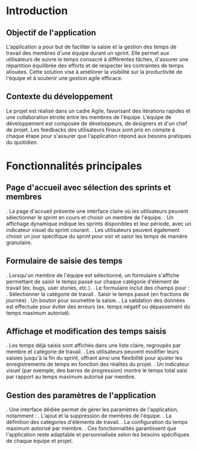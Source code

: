 # Introduction
## Objectif de l'application

L'application a pour but de faciliter la saisie et la gestion des temps de travail des membres d'une équipe durant un sprint. Elle permet aux utilisateurs de suivre le temps consacré à différentes tâches, d'assurer une répartition équilibrée des efforts et de respecter les contraintes de temps allouées. Cette solution vise à améliorer la visibilité sur la productivité de l'équipe et à soutenir une gestion agile efficace.

## Contexte du développement

Le projet est réalisé dans un cadre Agile, favorisant des itérations rapides et une collaboration étroite entre les membres de l'équipe. L'équipe de développement est composée de développeurs, de designers et d'un chef de projet. Les feedbacks des utilisateurs finaux sont pris en compte à chaque étape pour s'assurer que l'application répond aux besoins pratiques du quotidien.

# Fonctionnalités principales

## Page d'accueil avec sélection des sprints et membres

. La page d'accueil présente une interface claire où les utilisateurs peuvent sélectionner le sprint en cours et choisir un membre de l'équipe.
. Un affichage dynamique indique les sprints disponibles et leur période, avec un indicateur visuel du sprint courant.
. Les utilisateurs peuvent également choisir un jour spécifique du sprint pour voir et saisir les temps de manière granulaire.

## Formulaire de saisie des temps

. Lorsqu'un membre de l'équipe est sélectionné, un formulaire s'affiche permettant de saisir le temps passé sur chaque catégorie d'élément de travail (ex. bugs, user stories, etc.).
. Le formulaire inclut des champs pour :
    . Sélectionner la catégorie de travail
    . Saisir le temps passé (en fractions de journée)
    . Un bouton pour soumettre la saisie.
. La validation des données est effectuée pour éviter des erreurs (ex. temps négatif ou dépassement du temps maximum autorisé).

## Affichage et modification des temps saisis

. Les temps déjà saisis sont affichés dans une liste claire, regroupés par membre et catégorie de travail.
. Les utilisateurs peuvent modifier leurs saisies jusqu'à la fin du sprint, offrant ainsi une flexibilité pour ajuster les enregistrements de temps en fonction des réalités du projet.
. Un indicateur visuel (par exemple, des barres de progression) montre le temps total saisi par rapport au temps maximum autorisé par membre.

## Gestion des paramètres de l'application

. Une interface dédiée permet de gérer les paramètres de l'application, notamment :
    . L'ajout et la suppression de membres de l'équipe.
    . La définition des catégories d'éléments de travail.
    . La configuration du temps maximum autorisé par membre.
. Ces fonctionnalités garantissent que l'application reste adaptable et personnalisée selon les besoins spécifiques de chaque équipe et projet.